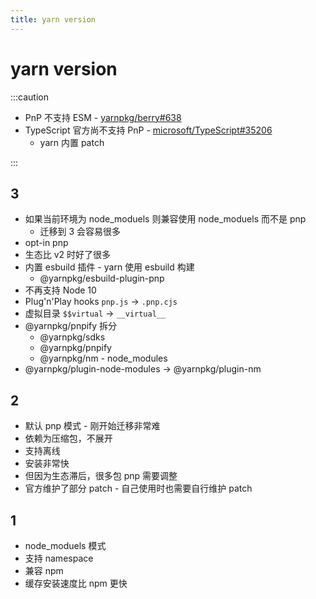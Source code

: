 ```yaml
---
title: yarn version
---
```


# yarn version

:::caution

- PnP 不支持 ESM - [yarnpkg/berry#638](https://github.com/yarnpkg/berry/issues/638)
- TypeScript 官方尚不支持 PnP - [microsoft/TypeScript#35206](https://github.com/microsoft/TypeScript/pull/35206)
  - yarn 内置 patch

:::

## 3

- 如果当前环境为 node_moduels 则兼容使用 node_moduels 而不是 pnp
  - 迁移到 3 会容易很多
- opt-in pnp
- 生态比 v2 时好了很多
- 内置 esbuild 插件 - yarn 使用 esbuild 构建
  - @yarnpkg/esbuild-plugin-pnp
- 不再支持 Node 10
- Plug'n'Play hooks `pnp.js` -> `.pnp.cjs`
- 虚拟目录 `$$virtual` -> `__virtual__`
- @yarnpkg/pnpify 拆分
  - @yarnpkg/sdks
  - @yarnpkg/pnpify
  - @yarnpkg/nm - node_modules
- @yarnpkg/plugin-node-modules -> @yarnpkg/plugin-nm

## 2

- 默认 pnp 模式 - 刚开始迁移非常难
- 依赖为压缩包，不展开
- 支持离线
- 安装非常快
- 但因为生态滞后，很多包 pnp 需要调整
- 官方维护了部分 patch - 自己使用时也需要自行维护 patch

## 1

- node_moduels 模式
- 支持 namespace
- 兼容 npm
- 缓存安装速度比 npm 更快

